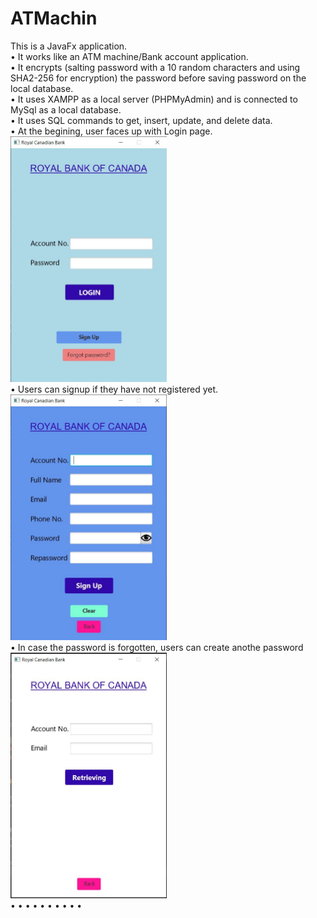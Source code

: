 # ATMachin

This is a JavaFx application.<br>
• It works like an ATM machine/Bank account application.<br>
•	It encrypts (salting password with a 10 random characters and using SHA2-256 for encryption) the password before saving password on the local database.<br>
•	It uses XAMPP as a local server (PHPMyAdmin) and is connected to MySql as a local database. <br>
•	It uses SQL commands to get, insert, update, and delete data.<br>
• At the begining, user faces up with Login page.
<img src="images/LogIn.JPG" width="250" height="auto"><br>
• Users can signup if they have not registered yet.
<img src="images/SignUp.JPG" width="250" height="auto"><br>
• In case the password is forgotten, users can create anothe password
<img src="images/Forgot.JPG" width="250" height="auto"><br>
•
•
•
•
•
•
•
•
•
•
